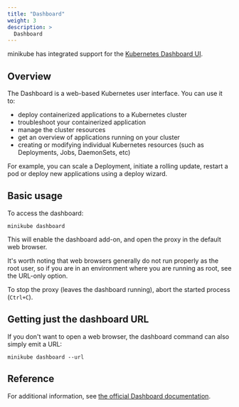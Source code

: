 ```yaml
---
title: "Dashboard"
weight: 3
description: >
  Dashboard
---
```


minikube has integrated support for the [Kubernetes Dashboard UI](https://github.com/kubernetes/dashboard).

## Overview

The Dashboard is a web-based Kubernetes user interface. You can use it to:


- deploy containerized applications to a Kubernetes cluster
- troubleshoot your containerized application
- manage the cluster resources
- get an overview of applications running on your cluster
- creating or modifying individual Kubernetes resources (such as Deployments, Jobs, DaemonSets, etc)
 
For example, you can scale a Deployment, initiate a rolling update, restart a pod or deploy new applications using a deploy wizard.

## Basic usage

To access the dashboard:

```shell
minikube dashboard
```

This will enable the dashboard add-on, and open the proxy in the default web browser. 

It's worth noting that web browsers generally do not run properly as the root user, so if you are
in an environment where you are running as root, see the URL-only option.

To stop the proxy (leaves the dashboard running), abort the started process (`Ctrl+C`).

## Getting just the dashboard URL

If you don't want to open a web browser, the dashboard command can also simply emit a URL:

```shell
minikube dashboard --url
```

## Reference

For additional information, see [the official Dashboard documentation](https://kubernetes.io/docs/Handbook/access-application-cluster/web-ui-dashboard/).

